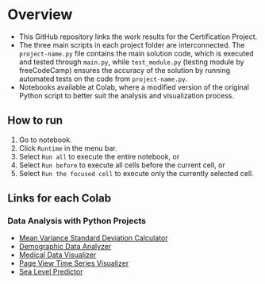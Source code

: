 # Overview
- This GitHub repository links the work results for the Certification Project.
- The three main scripts in each project folder are interconnected. The `project-name.py` file contains the main solution code, which is executed and tested through `main.py`, while `test_module.py` (testing module by freeCodeCamp) ensures the accuracy of the solution by running automated tests on the code from `project-name.py`.
- Notebooks available at Colab, where a modified version of the original Python script to better suit the analysis and visualization process.

## How to run
1. Go to notebook.
2. Click `Runtime` in the menu bar.
3. Select `Run all` to execute the entire notebook, or
4. Select `Run before` to execute all cells before the current cell, or
5. Select `Run the focused cell` to execute only the currently selected cell.

## Links for each Colab
### Data Analysis with Python Projects
- [Mean Variance Standard Deviation Calculator](https://colab.research.google.com/drive/1QJ5fgqimqy7qaHoN0EM73CWJck7Ioj0s?usp=sharing)
- [Demographic Data Analyzer](https://colab.research.google.com/drive/12mqpiJruBa8lHhntaxuJyyXhq8Bamb0d?usp=sharing)
- [Medical Data Visualizer](https://colab.research.google.com/drive/1ak-uNuIyh9tvnANIRBngE-kVkKrJFu0W?usp=sharing)
- [Page View Time Series Visualizer](https://colab.research.google.com/drive/1w0iq10T4SiXhSP3EbsY-bQB1G151sHqf?usp=sharing)
- [Sea Level Predictor](https://colab.research.google.com/drive/1vy7Zx6sMTWeFHR4xVoVGtJLxAEfioUrx?usp=sharing)
